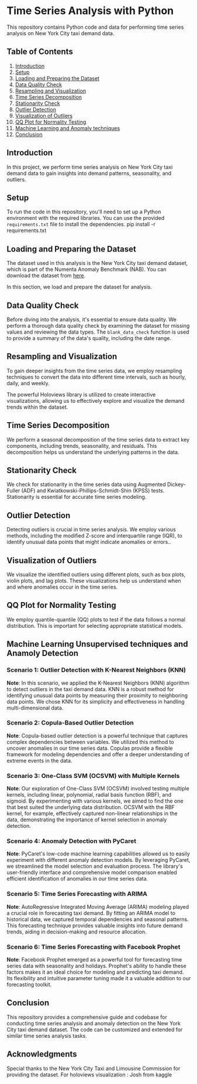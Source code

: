 # Time Series Analysis with Python

This repository contains Python code and data for performing time series analysis on New York City taxi demand data.

## Table of Contents

1. [Introduction](#introduction)
2. [Setup](#setup)
3. [Loading and Preparing the Dataset](#loading-and-preparing-the-dataset)
4. [Data Quality Check](#data-quality-check)
5. [Resampling and Visualization](#resampling-and-visualization)
6. [Time Series Decomposition](#time-series-decomposition)
7. [Stationarity Check](#stationarity-check)
8. [Outlier Detection](#outlier-detection)
9. [Visualization of Outliers](#visualization-of-outliers)
10. [QQ Plot for Normality Testing](#qq-plot-for-normality-testing)
11. [Machine Learning and Anomaly techniques](#machine-learning-unsupervised-techniques-and-anamoly-detection)
12. [Conclusion](#conclusion)

## Introduction

In this project, we perform time series analysis on New York City taxi demand data to gain insights into demand patterns, seasonality, and outliers.

## Setup

To run the code in this repository, you'll need to set up a Python environment with the required libraries. You can use the provided `requirements.txt` file to install the dependencies.
pip install -r requirements.txt

## Loading and Preparing the Dataset

The dataset used in this analysis is the New York City taxi demand dataset, which is part of the Numenta Anomaly Benchmark (NAB). You can download the dataset from [here](https://www.kaggle.com/datasets/boltzmannbrain/nab). 

In this section, we load and prepare the dataset for analysis.

## Data Quality Check

Before diving into the analysis, it's essential to ensure data quality. We perform a thorough data quality check by examining the dataset for missing values and reviewing the data types. The `blank_data_check` function is used to provide a summary of the data's quality, including the date range.

## Resampling and Visualization

To gain deeper insights from the time series data, we employ resampling techniques to convert the data into different time intervals, such as hourly, daily, and weekly. 

The powerful Holoviews library is utilized to create interactive visualizations, allowing us to effectively explore and visualize the demand trends within the dataset.


## Time Series Decomposition

We perform a seasonal decomposition of the time series data to extract key components, including trends, seasonality, and residuals. This decomposition helps us understand the underlying patterns in the data.

## Stationarity Check

We check for stationarity in the time series data using Augmented Dickey-Fuller (ADF) and Kwiatkowski-Phillips-Schmidt-Shin (KPSS) tests. Stationarity is essential for accurate time series modeling.

## Outlier Detection

Detecting outliers is crucial in time series analysis. We employ various methods, including the modified Z-score and interquartile range (IQR), to identify unusual data points that might indicate anomalies or errors..

## Visualization of Outliers

We visualize the identified outliers using different plots, such as box plots, violin plots, and lag plots. These visualizations help us understand when and where anomalies occur in the time series.

## QQ Plot for Normality Testing

We employ quantile-quantile (QQ) plots to test if the data follows a normal distribution. This is important for selecting appropriate statistical models.

## Machine Learning Unsupervised techniques and Anamoly Detection
### Scenario 1: Outlier Detection with K-Nearest Neighbors (KNN)
**Note**: In this scenario, we applied the K-Nearest Neighbors (KNN) algorithm to detect outliers in the taxi demand data. KNN is a robust method for identifying unusual data points by measuring their proximity to neighboring data points. We chose KNN for its simplicity and effectiveness in handling multi-dimensional data.

### Scenario 2: Copula-Based Outlier Detection
**Note**: Copula-based outlier detection is a powerful technique that captures complex dependencies between variables. We utilized this method to uncover anomalies in our time series data. Copulas provide a flexible framework for modeling dependencies and offer a deeper understanding of extreme events in the data.

### Scenario 3: One-Class SVM (OCSVM) with Multiple Kernels
**Note**: Our exploration of One-Class SVM (OCSVM) involved testing multiple kernels, including linear, polynomial, radial basis function (RBF), and sigmoid. By experimenting with various kernels, we aimed to find the one that best suited the underlying data distribution. OCSVM with the RBF kernel, for example, effectively captured non-linear relationships in the data, demonstrating the importance of kernel selection in anomaly detection.

### Scenario 4: Anomaly Detection with PyCaret
**Note**: PyCaret's low-code machine learning capabilities allowed us to easily experiment with different anomaly detection models. By leveraging PyCaret, we streamlined the model selection and evaluation process. The library's user-friendly interface and comprehensive model comparison enabled efficient identification of anomalies in our time series data.

### Scenario 5: Time Series Forecasting with ARIMA
**Note**: AutoRegressive Integrated Moving Average (ARIMA) modeling played a crucial role in forecasting taxi demand. By fitting an ARIMA model to historical data, we captured temporal dependencies and seasonal patterns. This forecasting technique provides valuable insights into future demand trends, aiding in decision-making and resource allocation.

### Scenario 6: Time Series Forecasting with Facebook Prophet
**Note**: Facebook Prophet emerged as a powerful tool for forecasting time series data with seasonality and holidays. Prophet's ability to handle these factors makes it an ideal choice for modeling and predicting taxi demand. Its flexibility and intuitive parameter tuning made it a valuable addition to our forecasting toolkit.


## Conclusion

This repository provides a comprehensive guide and codebase for conducting time series analysis and anomaly detection on the New York City taxi demand dataset. The code can be customized and extended for similar time series analysis tasks.

## Acknowledgments

Special thanks to the New York City Taxi and Limousine Commission for providing the dataset.
For holoviews visualization : Josh from kaggle
